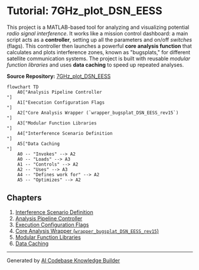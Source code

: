 # Tutorial: 7GHz_plot_DSN_EESS

This project is a MATLAB-based tool for analyzing and visualizing potential *radio signal interference*.
It works like a mission control dashboard: a main script acts as a **controller**, setting up all the parameters and on/off *switches* (flags).
This controller then launches a powerful **core analysis function** that calculates and plots interference zones, known as "bugsplats," for different satellite communication systems. The project is built with reusable *modular function libraries* and uses **data caching** to speed up repeated analyses.


**Source Repository:** [7GHz_plot_DSN_EESS](https://github.com/nicklasorte/7GHz_plot_DSN_EESS)

```mermaid
flowchart TD
    A0["Analysis Pipeline Controller
"]
    A1["Execution Configuration Flags
"]
    A2["Core Analysis Wrapper (`wrapper_bugsplat_DSN_EESS_rev15`)
"]
    A3["Modular Function Libraries
"]
    A4["Interference Scenario Definition
"]
    A5["Data Caching
"]
    A0 -- "Invokes" --> A2
    A0 -- "Loads" --> A3
    A1 -- "Controls" --> A2
    A2 -- "Uses" --> A3
    A4 -- "Defines work for" --> A2
    A5 -- "Optimizes" --> A2
```

## Chapters

1. [Interference Scenario Definition
](01_interference_scenario_definition_.md)
2. [Analysis Pipeline Controller
](02_analysis_pipeline_controller_.md)
3. [Execution Configuration Flags
](03_execution_configuration_flags_.md)
4. [Core Analysis Wrapper (`wrapper_bugsplat_DSN_EESS_rev15`)
](04_core_analysis_wrapper___wrapper_bugsplat_dsn_eess_rev15___.md)
5. [Modular Function Libraries
](05_modular_function_libraries_.md)
6. [Data Caching
](06_data_caching_.md)


---

Generated by [AI Codebase Knowledge Builder](https://github.com/The-Pocket/Tutorial-Codebase-Knowledge)
